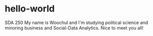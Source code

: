 # hello-world
SDA 250
My name is Woochul and I'm studying political science and minoring business and Social-Data Analytics. 
Nice to meet you all!
